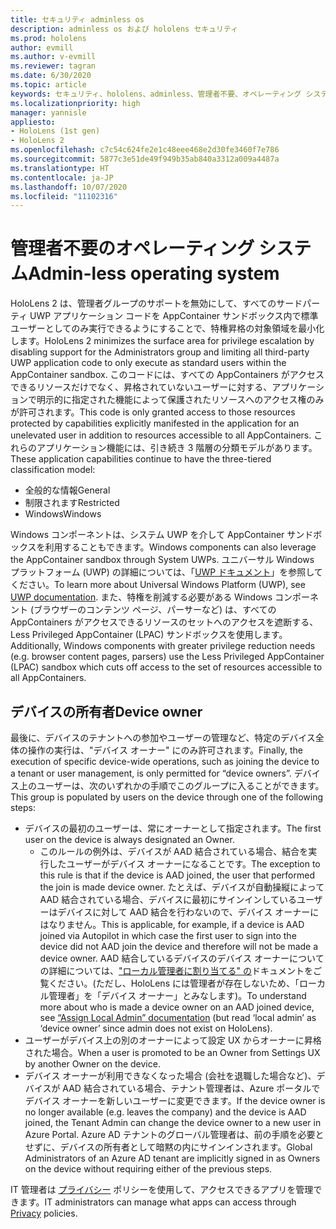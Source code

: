 ```yaml
---
title: セキュリティ adminless os
description: adminless os および hololens セキュリティ
ms.prod: hololens
author: evmill
ms.author: v-evmill
ms.reviewer: tagran
ms.date: 6/30/2020
ms.topic: article
keywords: セキュリティ、hololens、adminless、管理者不要、オペレーティング システム、管理者不要のオペレーティング システム、管理 os、管理者不要の os、hololens 2、hololens2 セキュリティ、
ms.localizationpriority: high
manager: yannisle
appliesto:
- HoloLens (1st gen)
- HoloLens 2
ms.openlocfilehash: c7c54c624fe2e1c48eee468e2d30fe3460f7e786
ms.sourcegitcommit: 5877c3e51de49f949b35ab840a3312a009a4487a
ms.translationtype: HT
ms.contentlocale: ja-JP
ms.lasthandoff: 10/07/2020
ms.locfileid: "11102316"
---
```

# <span data-ttu-id="379b0-104">管理者不要のオペレーティング システム</span><span class="sxs-lookup"><span data-stu-id="379b0-104">Admin-less operating system</span></span>

<span data-ttu-id="379b0-105">HoloLens 2 は、管理者グループのサポートを無効にして、すべてのサードパーティ UWP アプリケーション コードを AppContainer サンドボックス内で標準ユーザーとしてのみ実行できるようにすることで、特権昇格の対象領域を最小化します。</span><span class="sxs-lookup"><span data-stu-id="379b0-105">HoloLens 2 minimizes the surface area for privilege escalation by disabling support for the Administrators group and limiting all third-party UWP application code to only execute as standard users within the AppContainer sandbox.</span></span> <span data-ttu-id="379b0-106">このコードには、すべての AppContainers がアクセスできるリソースだけでなく、昇格されていないユーザーに対する、アプリケーションで明示的に指定された機能によって保護されたリソースへのアクセス権のみが許可されます。</span><span class="sxs-lookup"><span data-stu-id="379b0-106">This code is only granted access to those resources protected by capabilities explicitly manifested in the application for an unelevated user in addition to resources accessible to all AppContainers.</span></span>
<span data-ttu-id="379b0-107">これらのアプリケーション機能には、引き続き 3 階層の分類モデルがあります。</span><span class="sxs-lookup"><span data-stu-id="379b0-107">These application capabilities continue to have the three-tiered classification model:</span></span>
  * <span data-ttu-id="379b0-108">全般的な情報</span><span class="sxs-lookup"><span data-stu-id="379b0-108">General</span></span>
  * <span data-ttu-id="379b0-109">制限されます</span><span class="sxs-lookup"><span data-stu-id="379b0-109">Restricted</span></span>
  * <span data-ttu-id="379b0-110">Windows</span><span class="sxs-lookup"><span data-stu-id="379b0-110">Windows</span></span>

<span data-ttu-id="379b0-111">Windows コンポーネントは、システム UWP を介して AppContainer サンドボックスを利用することもできます。</span><span class="sxs-lookup"><span data-stu-id="379b0-111">Windows components can also leverage the AppContainer sandbox through System UWPs.</span></span> <span data-ttu-id="379b0-112">ユニバーサル Windows プラットフォーム (UWP) の詳細については、「[UWP ドキュメント](https://docs.microsoft.com/windows/uwp/)」を参照してください。</span><span class="sxs-lookup"><span data-stu-id="379b0-112">To learn more about Universal Windows Platform (UWP), see [UWP documentation](https://docs.microsoft.com/windows/uwp/).</span></span> <span data-ttu-id="379b0-113">また、特権を削減する必要がある Windows コンポーネント (ブラウザーのコンテンツ ページ、パーサーなど) は、すべての AppContainers がアクセスできるリソースのセットへのアクセスを遮断する、Less Privileged AppContainer (LPAC) サンドボックスを使用します。</span><span class="sxs-lookup"><span data-stu-id="379b0-113">Additionally, Windows components with greater privilege reduction needs (e.g. browser content pages, parsers) use the Less Privileged AppContainer (LPAC) sandbox which cuts off access to the set of resources accessible to all AppContainers.</span></span>

## <span data-ttu-id="379b0-114">デバイスの所有者</span><span class="sxs-lookup"><span data-stu-id="379b0-114">Device owner</span></span>

<span data-ttu-id="379b0-115">最後に、デバイスのテナントへの参加やユーザーの管理など、特定のデバイス全体の操作の実行は、"デバイス オーナー" にのみ許可されます。</span><span class="sxs-lookup"><span data-stu-id="379b0-115">Finally, the execution of specific device-wide operations, such as joining the device to a tenant or user management, is only permitted for “device owners”.</span></span> <span data-ttu-id="379b0-116">デバイス上のユーザーは、次のいずれかの手順でこのグループに入ることができます。</span><span class="sxs-lookup"><span data-stu-id="379b0-116">This group is populated by users on the device through one of the following steps:</span></span>
  * <span data-ttu-id="379b0-117">デバイスの最初のユーザーは、常にオーナーとして指定されます。</span><span class="sxs-lookup"><span data-stu-id="379b0-117">The first user on the device is always designated an Owner.</span></span> 
    * <span data-ttu-id="379b0-118">このルールの例外は、デバイスが AAD 結合されている場合、結合を実行したユーザーがデバイス オーナーになることです。</span><span class="sxs-lookup"><span data-stu-id="379b0-118">The exception to this rule is that if the device is AAD joined, the user that performed the join is made device owner.</span></span> <span data-ttu-id="379b0-119">たとえば、デバイスが自動操縦によって AAD 結合されている場合、デバイスに最初にサインインしているユーザーはデバイスに対して AAD 結合を行わないので、デバイス オーナーにはなりません。</span><span class="sxs-lookup"><span data-stu-id="379b0-119">This is applicable, for example, if a device is AAD joined via Autopilot in which case the first user to sign into the device did not AAD join the device and therefore will not be made a device owner.</span></span> <span data-ttu-id="379b0-120">AAD 結合しているデバイスのデバイス オーナーについての詳細については、["ローカル管理者に割り当てる" の](https://docs.microsoft.com/azure/active-directory/devices/assign-local-admin)ドキュメントをご覧ください。(ただし、HoloLens には管理者が存在しないため、「ローカル管理者」を「デバイス オーナー」とみなします)。</span><span class="sxs-lookup"><span data-stu-id="379b0-120">To understand more about who is made a device owner on an AAD joined device, see [“Assign Local Admin” documentation](https://docs.microsoft.com/azure/active-directory/devices/assign-local-admin) (but read ‘local admin’ as ‘device owner’ since admin does not exist on HoloLens).</span></span>
  * <span data-ttu-id="379b0-121">ユーザーがデバイス上の別のオーナーによって設定 UX からオーナーに昇格された場合。</span><span class="sxs-lookup"><span data-stu-id="379b0-121">When a user is promoted to be an Owner from Settings UX by another Owner on the device.</span></span>
  * <span data-ttu-id="379b0-122">デバイス オーナーが利用できなくなった場合 (会社を退職した場合など)、デバイスが AAD 結合されている場合、テナント管理者は、Azure ポータルでデバイス オーナーを新しいユーザーに変更できます。</span><span class="sxs-lookup"><span data-stu-id="379b0-122">If the device owner is no longer available (e.g. leaves the company) and the device is AAD joined, the Tenant Admin can change the device owner to a new user in Azure Portal.</span></span>
<span data-ttu-id="379b0-123">Azure AD テナントのグローバル管理者は、前の手順を必要とせずに、デバイスの所有者として暗黙の内にサインインされます。</span><span class="sxs-lookup"><span data-stu-id="379b0-123">Global Administrators of an Azure AD tenant are implicitly signed in as Owners on the device without requiring either of the previous steps.</span></span> 

<span data-ttu-id="379b0-124">IT 管理者は [プライバシー](https://docs.microsoft.com/windows/client-management/mdm/policy-csp-privacy) ポリシーを使用して、アクセスできるアプリを管理できます。</span><span class="sxs-lookup"><span data-stu-id="379b0-124">IT administrators can manage what apps can access through [Privacy](https://docs.microsoft.com/windows/client-management/mdm/policy-csp-privacy) policies.</span></span> 
